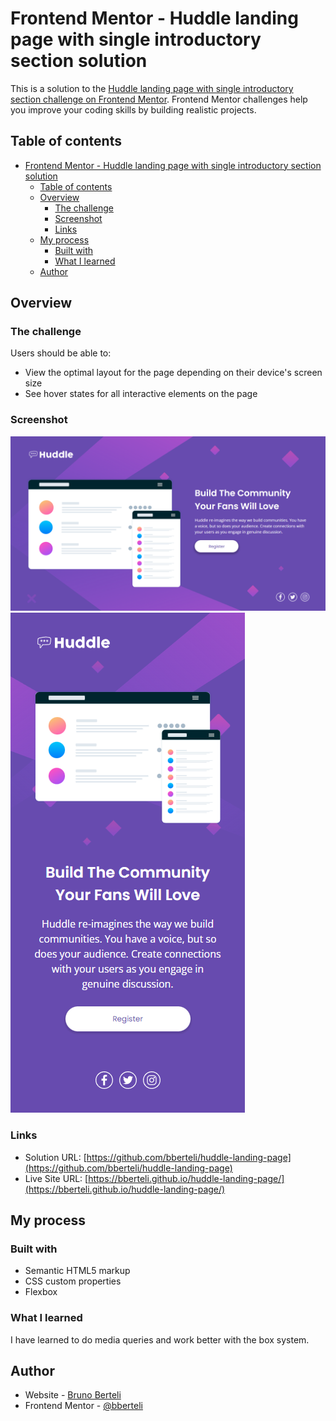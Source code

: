 # Frontend Mentor - Huddle landing page with single introductory section solution

This is a solution to the [Huddle landing page with single introductory section challenge on Frontend Mentor](https://www.frontendmentor.io/challenges/huddle-landing-page-with-a-single-introductory-section-B_2Wvxgi0). Frontend Mentor challenges help you improve your coding skills by building realistic projects. 

## Table of contents

- [Frontend Mentor - Huddle landing page with single introductory section solution](#frontend-mentor---huddle-landing-page-with-single-introductory-section-solution)
  - [Table of contents](#table-of-contents)
  - [Overview](#overview)
    - [The challenge](#the-challenge)
    - [Screenshot](#screenshot)
    - [Links](#links)
  - [My process](#my-process)
    - [Built with](#built-with)
    - [What I learned](#what-i-learned)
  - [Author](#author)

## Overview

### The challenge

Users should be able to:

- View the optimal layout for the page depending on their device's screen size
- See hover states for all interactive elements on the page

### Screenshot

![](./images/screenshot1.png)
![](./images/screenshot2.png)

### Links

- Solution URL: [https://github.com/bberteli/huddle-landing-page](https://github.com/bberteli/huddle-landing-page)
- Live Site URL: [https://bberteli.github.io/huddle-landing-page/](https://bberteli.github.io/huddle-landing-page/)

## My process

### Built with

- Semantic HTML5 markup
- CSS custom properties
- Flexbox

### What I learned

I have learned to do media queries and work better with the box system.

## Author

- Website - [Bruno Berteli](https://github.com/bberteli)
- Frontend Mentor - [@bberteli](https://www.frontendmentor.io/profile/bberteli)